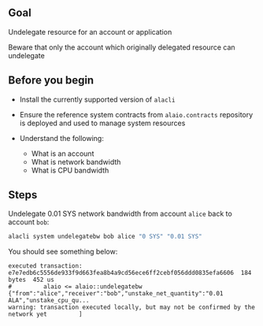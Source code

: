## Goal

Undelegate resource for an account or application

Beware that only the account which originally delegated resource can undelegate

## Before you begin

- Install the currently supported version of `alacli`

- Ensure the reference system contracts from `alaio.contracts` repository is deployed and used to manage system resources

- Understand the following:
  - What is an account
  - What is network bandwidth
  - What is CPU bandwidth

## Steps

Undelegate 0.01 SYS network bandwidth from account `alice` back to account `bob`:

```sh
alacli system undelegatebw bob alice "0 SYS" "0.01 SYS"
```

You should see something below:

```console
executed transaction: e7e7edb6c5556de933f9d663fea8b4a9cd56ece6ff2cebf056ddd0835efa6606  184 bytes  452 us
#         alaio <= alaio::undelegatebw          {"from":"alice","receiver":"bob","unstake_net_quantity":"0.01 ALA","unstake_cpu_qu...
warning: transaction executed locally, but may not be confirmed by the network yet         ]
```

